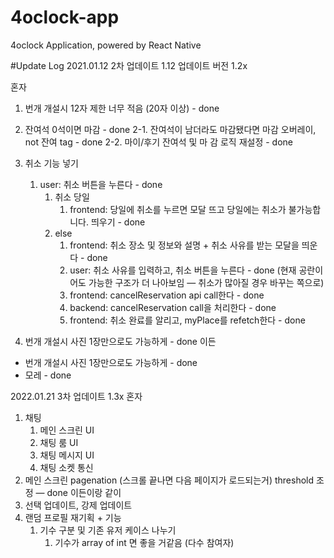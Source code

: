 # 4oclock-app
4oclock Application, powered by React Native

#Update Log
2021.01.12 2차 업데이트 1.12 업데이트 버전 1.2x

혼자
1. 번개 개설시 12자 제한 너무 적음 (20자 이상) - done
2. 잔여석 0석이면 마감 - done
	2-1. 잔여석이 남더라도 마감됐다면 마감 오버레이, not 잔여 tag - done
	2-2. 마이/후기 잔여석 및 마 감 로직 재설정 - done
3. 취소 기능 넣기
    1. user: 취소 버튼을 누른다 - done
        1. 취소 당일
            1. frontend: 당일에 취소를 누르면 모달 뜨고 당일에는 취소가 불가능합니다. 띄우기 - done
        2. else
            1. frontend: 취소 장소 및 정보와 설명 + 취소 사유를 받는 모달을 띄운다 - done
            2. user: 취소 사유를 입력하고, 취소 버튼을 누른다 - done (현재 공란이어도 가능한 구조가 더 나아보임 — 취소가 많아질 경우 바꾸는 쪽으로)
            3. frontend: cancelReservation api call한다 - done
            4. backend: cancelReservation call을 처리한다 - done
            5. frontend: 취소 완료를 알리고, myPlace를 refetch한다 - done

4. 번개 개설시 사진 1장만으로도 가능하게 - done
이든
- 번개 개설시 사진 1장만으로도 가능하게 - done
- 모레 - done

2022.01.21 3차 업데이트 1.3x
혼자
1. 채팅
    1. 메인 스크린 UI
    2. 채팅 룸 UI
    3. 채팅 메시지 UI
    4. 채팅 소켓 통신
2. 메인 스크린 pagenation (스크롤 끝나면 다음 페이지가 로드되는거) threshold 조정 — done
이든이랑 같이
2. 선택 업데이트, 강제 업데이트
3. 랜덤 프로필 재기획 + 기능
    1. 기수 구분 및 기존 유저 케이스 나누기
        1. 기수가 array of int 면 좋을 거같음 (다수 참여자)
